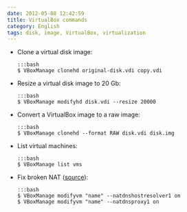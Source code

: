 ```yaml
---
date: 2012-05-08 12:42:59
title: VirtualBox commands
category: English
tags: disk, image, VirtualBox, virtualization
---
```


  * Clone a virtual disk image:

        :::bash
        $ VBoxManage clonehd original-disk.vdi copy.vdi

  * Resize a virtual disk image to 20 Gb:

        :::bash
        $ VBoxManage modifyhd disk.vdi --resize 20000

  * Convert a VirtualBox image to a raw image:

        :::bash
        $ VBoxManage clonehd --format RAW disk.vdi disk.img


  * List virtual machines:

        :::bash
        $ VBoxManage list vms

  * Fix broken NAT ([source](http://askubuntu.com/questions/216865/vitualbox-nat-stopped-working-after-ubuntu-upgrade-to-12-10)):

        :::bash
        $ VBoxManage modifyvm "name" --natdnshostresolver1 on
        $ VBoxManage modifyvm "name" --natdnsproxy1 on
